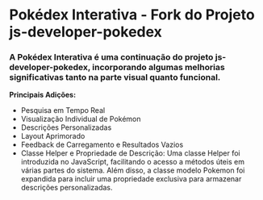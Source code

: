 # Pokédex Interativa - Fork do Projeto js-developer-pokedex

### A Pokédex Interativa é uma continuação do projeto js-developer-pokedex, incorporando algumas melhorias significativas tanto na parte visual quanto funcional.


**Principais Adições:**

* Pesquisa em Tempo Real
* Visualização Individual de Pokémon
* Descrições Personalizadas
* Layout Aprimorado
* Feedback de Carregamento e Resultados Vazios
* Classe Helper e Propriedade de Descrição: Uma classe Helper foi introduzida no JavaScript, facilitando o acesso 
      a métodos úteis em várias partes do sistema. Além disso, a classe modelo Pokemon foi expandida para incluir uma 
      propriedade exclusiva para armazenar descrições personalizadas.
